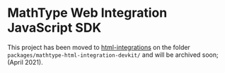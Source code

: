 MathType Web Integration JavaScript SDK
==========

This project has been moved to [html-integrations](https://github.com/wiris/html-integrations/) on the folder `packages/mathtype-html-integration-devkit/` and will be archived soon; (April 2021).

